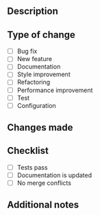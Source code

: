 ## Description
<!-- Briefly describe the changes made -->

## Type of change
- [ ] Bug fix
- [ ] New feature
- [ ] Documentation
- [ ] Style improvement
- [ ]  Refactoring
- [ ] Performance improvement
- [ ] Test
- [ ] Configuration

## Changes made
<!-- List the main changes -->

## Checklist
- [ ] Tests pass
- [ ] Documentation is updated
- [ ] No merge conflicts

## Additional notes
<!-- Any additional relevant information --> 